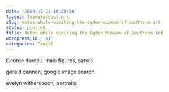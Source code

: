 ```yaml
---
date: '2004-11-23 10:30:56'
layout: layouts/post.njk
slug: notes-while-visiting-the-ogden-museam-of-southern-art
status: publish
title: Notes while visiting the Ogden Museam of Southern Art
wordpress_id: '61'
categories: Travel
---
```


George dureau, male figures, satyrs

gerald cannon, google image search

evelyn witherspoon, portraits

